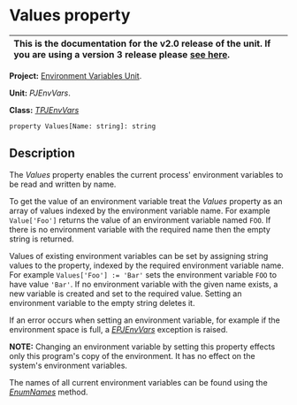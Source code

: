 <a href='Hidden comment: 
$Rev$
$Date$
'></a>

# Values property #

| This is the documentation for the **v2.0** release of the unit. If you are using a **version 3** release please [see here](http://wiki.delphidabbler.com/index.php/Docs/TPJEnvVarsValues). |
|:-------------------------------------------------------------------------------------------------------------------------------------------------------------------------------------------|

**Project:** [Environment Variables Unit](EnvironmentVariablesUnit.md).

**Unit:** _PJEnvVars_.

**Class:** _[TPJEnvVars](TPJEnvVars.md)_

```
property Values[Name: string]: string
```

## Description ##

The _Values_ property enables the current process' environment variables to be read and written by name.

To get the value of an environment variable treat the _Values_ property as an array of values indexed by the environment variable name. For example `Value['Foo']` returns the value of an environment variable named `FOO`. If there is no environment variable with the required name then the empty string is returned.

Values of existing environment variables can be set by assigning string values to the property, indexed by the required environment variable name. For example `Values['Foo'] := 'Bar'` sets the environment variable `FOO` to have value `'Bar'`. If no environment variable with the given name exists, a new variable is created and set to the required value. Setting an environment variable to the empty string deletes it.

If an error occurs when setting an environment variable, for example if the environment space is full, a _[EPJEnvVars](EPJEnvVars.md)_ exception is raised.

**NOTE:** Changing an environment variable by setting this property effects only this program's copy of the environment. It has no effect on the system's environment variables.

The names of all current environment variables can be found using the _[EnumNames](TPJEnvVarsEnumNames.md)_ method.